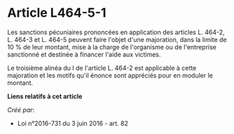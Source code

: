 # Article L464-5-1

Les sanctions pécuniaires prononcées en application des articles L. 464-2, L. 464-3 et L. 464-5 peuvent faire l'objet d'une
majoration, dans la limite de 10 % de leur montant, mise à la charge de l'organisme ou de l'entreprise sanctionné et destinée
à financer l'aide aux victimes.

Le troisième alinéa du I de l'article L. 464-2 est applicable à cette majoration et les motifs qu'il énonce sont appréciés
pour en moduler le montant.

**Liens relatifs à cet article**

_Créé par_:

  - Loi n°2016-731 du 3 juin 2016 - art. 82
